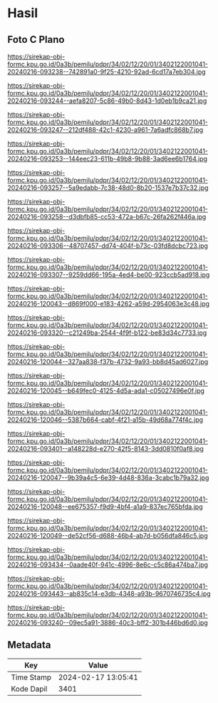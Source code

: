 # Hasil

## Foto C Plano

https://sirekap-obj-formc.kpu.go.id/0a3b/pemilu/pdpr/34/02/12/20/01/3402122001041-20240216-093238--742891a0-9f25-4210-92ad-6cd17a7eb304.jpg

https://sirekap-obj-formc.kpu.go.id/0a3b/pemilu/pdpr/34/02/12/20/01/3402122001041-20240216-093244--aefa8207-5c86-49b0-8d43-1d0eb1b9ca21.jpg

https://sirekap-obj-formc.kpu.go.id/0a3b/pemilu/pdpr/34/02/12/20/01/3402122001041-20240216-093247--212df488-42c1-4230-a961-7a6adfc868b7.jpg

https://sirekap-obj-formc.kpu.go.id/0a3b/pemilu/pdpr/34/02/12/20/01/3402122001041-20240216-093253--144eec23-611b-49b8-9b88-3ad6ee6b1764.jpg

https://sirekap-obj-formc.kpu.go.id/0a3b/pemilu/pdpr/34/02/12/20/01/3402122001041-20240216-093257--5a9edabb-7c38-48d0-8b20-1537e7b37c32.jpg

https://sirekap-obj-formc.kpu.go.id/0a3b/pemilu/pdpr/34/02/12/20/01/3402122001041-20240216-093258--d3dbfb85-cc53-472a-b67c-26fa262f446a.jpg

https://sirekap-obj-formc.kpu.go.id/0a3b/pemilu/pdpr/34/02/12/20/01/3402122001041-20240216-093306--48707457-dd74-404f-b73c-03fd8dcbc723.jpg

https://sirekap-obj-formc.kpu.go.id/0a3b/pemilu/pdpr/34/02/12/20/01/3402122001041-20240216-093307--9259dd66-195a-4ed4-be00-923ccb5ad918.jpg

https://sirekap-obj-formc.kpu.go.id/0a3b/pemilu/pdpr/34/02/12/20/01/3402122001041-20240216-120043--d869f000-e183-4262-a59d-2954063e3c48.jpg

https://sirekap-obj-formc.kpu.go.id/0a3b/pemilu/pdpr/34/02/12/20/01/3402122001041-20240216-093320--c21249ba-2544-4f9f-b122-be83d34c7733.jpg

https://sirekap-obj-formc.kpu.go.id/0a3b/pemilu/pdpr/34/02/12/20/01/3402122001041-20240216-120044--327aa838-f37b-4732-9a93-bb8d45ad6027.jpg

https://sirekap-obj-formc.kpu.go.id/0a3b/pemilu/pdpr/34/02/12/20/01/3402122001041-20240216-120045--b649fec0-4125-4d5a-ada1-c05027496e0f.jpg

https://sirekap-obj-formc.kpu.go.id/0a3b/pemilu/pdpr/34/02/12/20/01/3402122001041-20240216-120046--5387b664-cabf-4f21-a15b-49d68a774f4c.jpg

https://sirekap-obj-formc.kpu.go.id/0a3b/pemilu/pdpr/34/02/12/20/01/3402122001041-20240216-093401--a148228d-e270-42f5-8143-3dd0810f0af8.jpg

https://sirekap-obj-formc.kpu.go.id/0a3b/pemilu/pdpr/34/02/12/20/01/3402122001041-20240216-120047--9b39a4c5-6e39-4d48-836a-3cabc1b79a32.jpg

https://sirekap-obj-formc.kpu.go.id/0a3b/pemilu/pdpr/34/02/12/20/01/3402122001041-20240216-120048--ee675357-f9d9-4bf4-a1a9-837ec765bfda.jpg

https://sirekap-obj-formc.kpu.go.id/0a3b/pemilu/pdpr/34/02/12/20/01/3402122001041-20240216-120049--de52cf56-d688-46b4-ab7d-b056dfa846c5.jpg

https://sirekap-obj-formc.kpu.go.id/0a3b/pemilu/pdpr/34/02/12/20/01/3402122001041-20240216-093434--0aade40f-941c-4996-8e6c-c5c86a474ba7.jpg

https://sirekap-obj-formc.kpu.go.id/0a3b/pemilu/pdpr/34/02/12/20/01/3402122001041-20240216-093443--ab835c14-e3db-4348-a93b-9670746735c4.jpg

https://sirekap-obj-formc.kpu.go.id/0a3b/pemilu/pdpr/34/02/12/20/01/3402122001041-20240216-093240--09ec5a91-3886-40c3-bff2-301b446bd6d0.jpg


## Metadata

| Key        | Value               |
| ---------- | ------------------- |
| Time Stamp | 2024-02-17 13:05:41 |
| Kode Dapil | 3401                |



